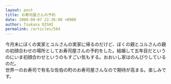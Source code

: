 ```yaml
---
layout: post
title: お寿司屋さんの予約
date: 2008-09-07 22:36:08 +0900
author: Tsukasa OISHI
permalink: /articles/584
---
```



今月末にぼくの実家とユルさんの実家に帰るのだけど、ぼくの親とユルさんの親の初顔合わせの場所としてお寿司屋さんの予約をした。結婚して五年目だというのにいま初顔合わせというのもすごい気もする。おおいし家はのんびりしているのだ。  
世界一のお寿司で有名な佐伯の町のお寿司屋さんなので期待が高まる。楽しみです。  

